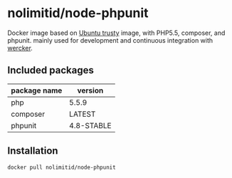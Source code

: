 # nolimitid/node-phpunit

Docker image based on [Ubuntu trusty](https://hub.docker.com/_/ubuntu/) image, with PHP5.5, composer, and phpunit. mainly used for development and continuous integration with [wercker](http://wercker.com).

## Included packages

|package name |version    |
|-------------|-----------|
|php          |5.5.9      |
|composer     |LATEST     |
|phpunit      |4.8-STABLE |

## Installation

`docker pull nolimitid/node-phpunit`
